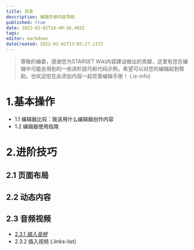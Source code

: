 ```yaml
---
title: 目录
description: 编辑手册内容导航
published: true
date: 2022-02-02T14:40:16.465Z
tags: 
editor: markdown
dateCreated: 2022-02-02T13:05:27.117Z
---
```


> 尊敬的编委，感谢您为STARSET Wiki内容建设做出的贡献，这里有您在编辑中可能会用到的一些进阶技巧和代码示例，希望可以对您的编辑起到帮助。也欢迎您在此添加内容一起完善编辑手册！
{.is-info}

# 1.基本操作
- 1.1 编辑器比较：我该用什么编辑器创作内容
- 1.2 编辑器使用指南

# 2.进阶技巧
## 2.1 页面布局
## 2.2 动态内容
## 2.3 音频视频
- [2.3.1 *插入音频*](/zh/编辑手册/2-3-1-Insert-Audio)
- 2.3.2 插入视频
{.links-list}

